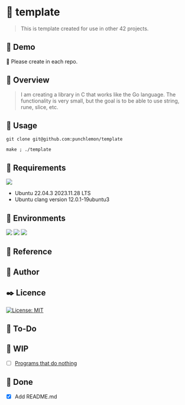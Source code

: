 # :ocean: template
> This is template created for use in other 42 projects.

## :full_moon_with_face: Demo
:construction: Please create in each repo.

## :eyes: Overview
> I am creating a library in C that works like the Go language.
> The functionality is very small, but the goal is to be able to use string, rune, slice, etc.

## :gun: Usage
```
git clone git@github.com:punchlemon/template
```
```
make ; ./template
```

## :pushpin: Requirements
<p>
	<img src="https://img.shields.io/badge/Ubuntu-E95420?style=for-the-badge&logo=ubuntu&logoColor=white" />
</p>

- Ubuntu 22.04.3 2023.11.28 LTS
- Ubuntu clang version 12.0.1-19ubuntu3

## :circus_tent: Environments
<p>
	<img src="https://img.shields.io/badge/VSCode-0078D4?style=for-the-badge&logo=visual%20studio%20code&logoColor=white" />
	<img src="https://img.shields.io/badge/VIM-%2311AB00.svg?&style=for-the-badge&logo=vim&logoColor=white" />
	<img src="https://img.shields.io/badge/C-00599C?style=for-the-badge&logo=c&logoColor=white" />
</p>

## :memo: Reference

## :moyai: Author

## :black_nib: Licence
[![License: MIT](https://img.shields.io/badge/License-MIT-yellow.svg)](https://opensource.org/licenses/MIT)

## :memo: To-Do

## :rocket: WIP
- [ ] [Programs that do nothing](https://github.com/punchlemon/template/issurs/1)

## :star2: Done
- [x] Add README.md